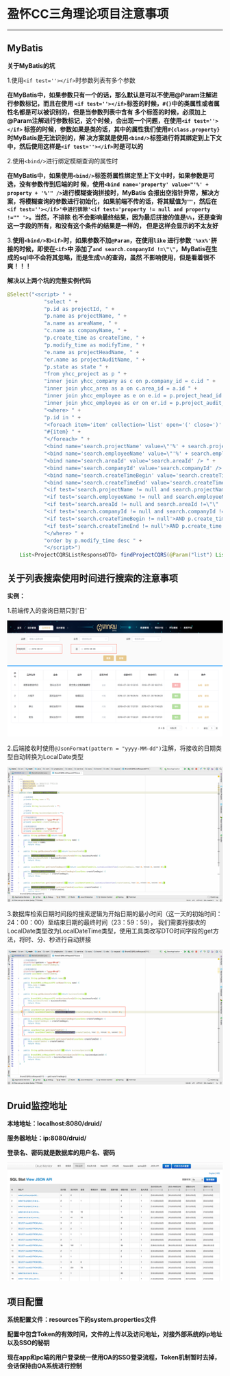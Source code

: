 # 盈怀CC三角理论项目注意事项

---

## MyBatis

**关于MyBatis的坑**

1.使用```<if test=''></if>```时参数列表有多个参数

**在MyBatis中，如果参数只有一个的话，那么默认是可以不使用@Param注解进行参数标记，而且在使用
```<if test=''></if>```标签的时候，```#{}```中的类属性或者属性名都是可以被识别的，但是当参数列表中含有
多个标签的时候，必须加上@Param注解进行参数标记，这个时候，会出现一个问题，在使用```<if test=''></if>```
标签的时候，参数如果是类的话，其中的属性我们使用```#{class.property}```时MyBatis是无法识别的，解
决方案就是使用```<bind/>```标签进行将其绑定到上下文中，然后使用这样是```<if test=''></if>```时是可以的**

2.使用```<bind/>```进行绑定模糊查询的属性时

**在MyBatis中，如果使用```<bind/>```标签将属性绑定至上下文中时，如果参数是可选，没有参数传到后端的时
候，使用```<bind name='property' value="'%' + property + '%'" />```进行模糊查询拼接时，MyBatis
会报出空指针异常，解决方案，将模糊查询的参数进行初始化，如果前端不传的话，将其赋值为```""```，然后在
```<if test=''></if>'中进行排除'<if test='property != null and property !="" '>```。当然，不排除
也不会影响最终结果，因为最后拼接的值是```%%```，还是查询这一字段的所有，和没有这个条件的结果是一样的，
但是这样会显示的不太友好**

3.**使用```<bind/>和<if>```时，如果参数不加```@Param```，在使用```like``` 进行参数 ```'%xx%'```拼接的时候，即使在```<if>```中
添加了```and search.companyId !=\"\"```，MyBatis在生成的sql中不会将其忽略，而是生成```%%```的查询，虽然
不影响使用，但是看着很不爽！！！**

**解决以上两个坑的完整实例代码**

```java
@Select("<script> " +
            "select " +
            "p.id as projectId, " +
            "p.name as projectName, " +
            "a.name as areaName, " +
            "c.name as companyName, " +
            "p.create_time as createTime, " +
            "p.modify_time as modifyTime, " +
            "e.name as projectHeadName, " +
            "er.name as projectAuditName, " +
            "p.state as state " +
            "from yhcc_project as p " +
            "inner join yhcc_company as c on p.company_id = c.id " +
            "inner join yhcc_area as a on c.area_id = a.id " +
            "inner join yhcc_employee as e on e.id = p.project_head_id " +
            "inner join yhcc_employee as er on er.id = p.project_audit_id " +
            "<where> " +
            "p.id in " +
            "<foreach item='item' collection='list' open='(' close=')' separator=','> " +
            "#{item} " +
            "</foreach> " +
            "<bind name='search.projectName' value=\"'%' + search.projectName + '%'\" /> " +
            "<bind name='search.employeeName' value=\"'%' + search.employeeName + '%'\" /> " +
            "<bind name='search.areaId' value='search.areaId' /> " +
            "<bind name='search.companyId' value='search.companyId' /> " +
            "<bind name='search.createTimeBegin' value='search.createTimeBegin' /> " +
            "<bind name='search.createTimeEnd' value='search.createTimeEnd' /> " +
            "<if test='search.projectName != null and search.projectName !=\"\" '>AND p.name like #{search.projectName}</if> " +
            "<if test='search.employeeName != null and search.employeeName !=\"\" '>AND e.name like #{search.employeeName}</if> " +
            "<if test='search.areaId != null and search.areaId !=\"\" '>AND a.id = #{search.areaId}</if> " +
            "<if test='search.companyId != null and search.companyId !=\"\" '>AND c.id = #{search.companyId}</if> " +
            "<if test='search.createTimeBegin != null'>AND p.create_time &gt; #{search.createTimeBegin}</if> " +
            "<if test='search.createTimeEnd != null'>AND p.create_time &lt; #{search.createTimeEnd}</if> " +
            "</where> " +
            "order by p.modify_time desc " +
            "</script>")
    List<ProjectCQRSListResponseDTO> findProjectCQRS(@Param("list") List<String> projectIds, @Param("search") ProjectCQRSListRequestDTO projectCQRSListRequestDTO);
```

## 关于列表搜索使用时间进行搜索的注意事项

**实例：**

1.前端传入的查询日期只到'日'

![时间搜索](image/search_date.png)

2.后端接收时使用```@JsonFormat(pattern = "yyyy-MM-dd")```注解，将接收的日期类型自动转换为LocalDate类型

![时间搜索](image/search_date_dto.png)

3.数据库检索日期时间段的搜索逻辑为开始日期的最小时间（这一天的初始时间：24：00：00）至结束日期的最终时间（23：59：59），
我们需要将接收的LocalDate类型改为LocalDateTime类型，使用工具类改写DTO时间字段的get方法，将时、分、秒进行自动拼接

![时间搜索](image/search_date_dto_get.png)

## Druid监控地址

**本地地址：localhost:8080/druid/**

**服务器地址：ip:8080/druid/**

**登录名、密码就是数据库的用户名、密码**

![连接池监控地址](image/druid_address.png)

## 项目配置

**系统配置文件：resources下的system.properties文件**

**配置中包含Token的有效时间，文件的上传以及访问地址，对接外部系统的ip地址以及SSO的秘钥**

**现在app和pc端的用户登录统一使用OA的SSO登录流程，Token机制暂时去掉，会话保持由OA系统进行控制**
